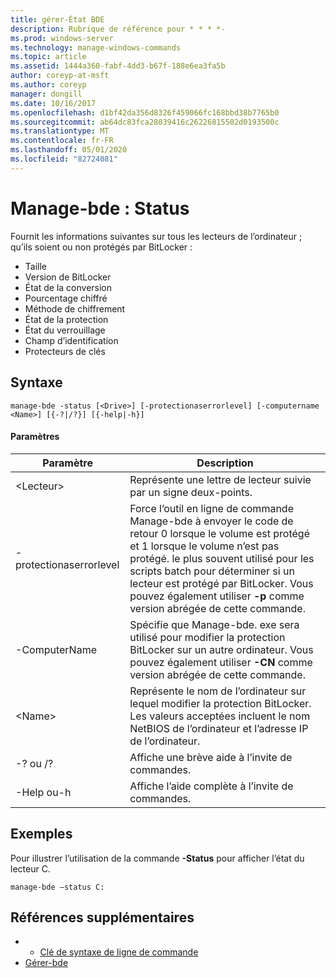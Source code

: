 ```yaml
---
title: gérer-État BDE
description: Rubrique de référence pour * * * *-
ms.prod: windows-server
ms.technology: manage-windows-commands
ms.topic: article
ms.assetid: 1444a360-fabf-4dd3-b67f-188e6ea3fa5b
author: coreyp-at-msft
ms.author: coreyp
manager: dongill
ms.date: 10/16/2017
ms.openlocfilehash: d1bf42da356d8326f459066fc168bbd38b7765b0
ms.sourcegitcommit: ab64dc83fca28039416c26226815502d0193500c
ms.translationtype: MT
ms.contentlocale: fr-FR
ms.lasthandoff: 05/01/2020
ms.locfileid: "82724081"
---
```

# <a name="manage-bde-status"></a>Manage-bde : Status



Fournit les informations suivantes sur tous les lecteurs de l’ordinateur ; qu’ils soient ou non protégés par BitLocker :
-   Taille
-   Version de BitLocker
-   État de la conversion
-   Pourcentage chiffré
-   Méthode de chiffrement
-   État de la protection
-   État du verrouillage
-   Champ d’identification
-   Protecteurs de clés



## <a name="syntax"></a>Syntaxe

```
manage-bde -status [<Drive>] [-protectionaserrorlevel] [-computername <Name>] [{-?|/?}] [{-help|-h}]
```

#### <a name="parameters"></a>Paramètres

|Paramètre|Description|
|---------|-----------|
|\<Lecteur>|Représente une lettre de lecteur suivie par un signe deux-points.|
|-protectionaserrorlevel|Force l’outil en ligne de commande Manage-bde à envoyer le code de retour 0 lorsque le volume est protégé et 1 lorsque le volume n’est pas protégé. le plus souvent utilisé pour les scripts batch pour déterminer si un lecteur est protégé par BitLocker. Vous pouvez également utiliser **-p** comme version abrégée de cette commande.|
|-ComputerName|Spécifie que Manage-bde. exe sera utilisé pour modifier la protection BitLocker sur un autre ordinateur. Vous pouvez également utiliser **-CN** comme version abrégée de cette commande.|
|\<Name>|Représente le nom de l’ordinateur sur lequel modifier la protection BitLocker. Les valeurs acceptées incluent le nom NetBIOS de l’ordinateur et l’adresse IP de l’ordinateur.|
|-? ou /?|Affiche une brève aide à l’invite de commandes.|
|-Help ou-h|Affiche l’aide complète à l’invite de commandes.|

## <a name="examples"></a>Exemples

Pour illustrer l’utilisation de la commande **-Status** pour afficher l’état du lecteur C.
```
manage-bde –status C:
```

## <a name="additional-references"></a>Références supplémentaires

-   - [Clé de syntaxe de ligne de commande](command-line-syntax-key.md)
-   [Gérer-bde](manage-bde.md)